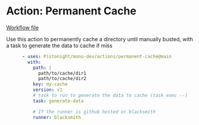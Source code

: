 # Action: Permanent Cache

[Workflow file](https://github.com/Pistonight/mono-dev/tree/main/actions/permanent-cache/action.yml)

Use this action to permanently cache a directory until manually busted,
with a task to generate the data to cache if miss

```yaml
      - uses: Pistonight/mono-dev/actions/permanent-cache@main
        with:
          path: | 
            path/to/cache/dir1
            path/to/cache/dir2
          key: my-cache
          version: v1
          # task to run to generate the data to cache (task exec --)
          task: generate-data

          # If the runner is github hosted or blacksmith
          runner: blacksmith
```
